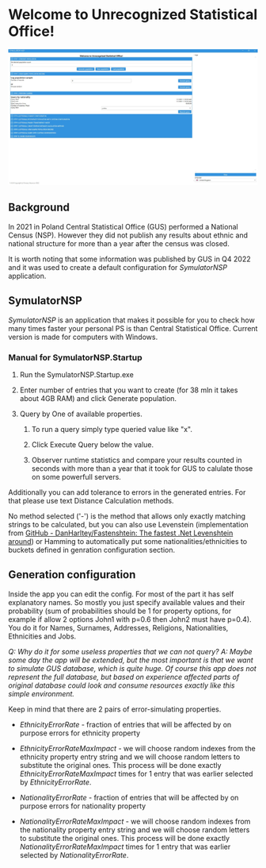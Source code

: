 # Welcome to Unrecognized Statistical Office!

![alt text](https://github.com/skowront/SymulatorNSP2021/blob/main/mainAppView.jpg)

## Background

In 2021 in Poland Central Statistical Office (GUS) performed a National Census (NSP). However they did not publish any results about ethnic and national structure for more than a year after the census was closed. 

It is worth noting that some information was published by GUS in Q4 2022 and it was used to create a default configuration for *SymulatorNSP* application.

## SymulatorNSP

*SymulatorNSP* is an application that makes it possible for you to check how many times faster your personal PS is than Central Statistical Office. Current version is made for computers with Windows. 

### Manual for SymulatorNSP.Startup

1. Run the SymulatorNSP.Startup.exe

2. Enter number of entries that you want to create (for 38 mln it takes about 4GB RAM) and click Generate population. 

3. Query by One of available properties.
   
   1. To run a query simply type queried value like "x".
   
   2. Click Execute Query below the value.
   
   3. Observer runtime statistics and compare your results counted in seconds with more than a year that it took for GUS to calulate those on some powerfull servers. 

Additionally you can add tolerance to errors in the generated entries. For that please use text Distance Calculation methods. 

No method selected ('-') is the method that allows only exactly matching strings to be calculated, but you can also use Levenstein (implementation from [GitHub - DanHarltey/Fastenshtein: The fastest .Net Levenshtein around](https://github.com/DanHarltey/Fastenshtein)) or Hamming to automatically put some nationalities/ethnicities to buckets defined in genration configuration section.

## Generation configuration

Inside the app you can edit the config. For most of the part it has self explanatory names. So mostly you just specify available values and their probability (sum of probabilities should be 1 for property options, for example if allow 2 options John1 with p=0.6 then John2 must have p=0.4). You do it for Names, Surnames, Addresses, Religions, Nationalities, Ethnicities and Jobs. 


*Q: Why do it for some useless properties that we can not query?
A: Maybe some day the app will be extended, but the most important is that we want to simulate GUS database, which is quite huge. Of course this app does not represent the full database, but based on experience affected parts of original database could look and consume resources exactly like this simple environment.*

Keep in mind that there are 2 pairs of error-simulating properties.

- *EthnicityErrorRate* - fraction of entries that will be affected by on purpose errors for ethnicity property 

- *EthnicityErrorRateMaxImpact* - we will choose random indexes from the ethnicity property entry string and we will choose random letters to substitute the original ones. This process will be done exactly *EthnicityErrorRateMaxImpact* times for 1 entry that was earlier selected by *EthnicityErrorRate*.

- *NationalityErrorRate* - fraction of entries that will be affected by on purpose errors for nationality property

- *NationalityErrorRateMaxImpact* - we will choose random indexes from the nationality property entry string and we will choose random letters to substitute the original ones. This process will be done exactly *NationalityErrorRateMaxImpact* times for 1 entry that was earlier selected by *NationalityErrorRate*.


